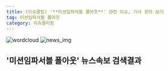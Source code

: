 ```yaml
---
title: (이슈클립) '**미션임파서블 폴아웃**' 관련 이슈, 기사 모아 보기
tag: 미션임파서블 폴아웃
category: 이슈클리핑
---
```

![wordcloud](https://s3.ap-northeast-2.amazonaws.com/lyrics101-wordcloud/2018-09-15-1536960347.png)
![news_img](https://user-images.githubusercontent.com/42597476/44507050-1206f400-a6e4-11e8-8d98-7ffbfebb353f.png)
## **'**미션임파서블 폴아웃**'** 뉴스속보 검색결과

